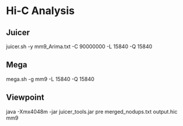 
# Hi-C Analysis

## Juicer 
juicer.sh -y mm9_Arima.txt -C 90000000 -L 15840 -Q 15840

## Mega 
mega.sh -g mm9 -L 15840 -Q 15840

## Viewpoint
java -Xmx4048m -jar juicer_tools.jar pre merged_nodups.txt output.hic mm9
